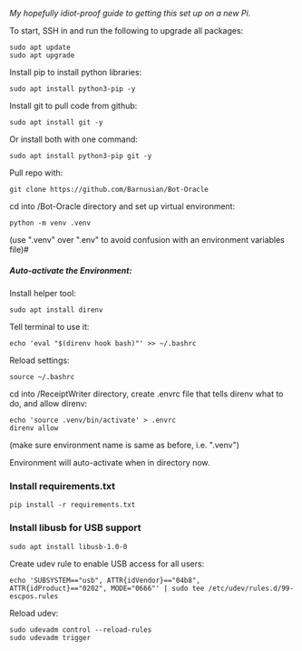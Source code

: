 *My hopefully idiot-proof guide to getting this set up on a new Pi.*

To start, SSH in and run the following to upgrade all packages:

```
sudo apt update
sudo apt upgrade
```

Install pip to install python libraries:

```
sudo apt install python3-pip -y
```

Install git to pull code from github:

```
sudo apt install git -y
```

Or install both with one command:

```
sudo apt install python3-pip git -y
```

Pull repo with:

```
git clone https://github.com/Barnusian/Bot-Oracle
```

cd into /Bot-Oracle directory and set up virtual environment:

```
python -m venv .venv
```
(use ".venv" over ".env" to avoid confusion with an environment variables file)#

##### Auto-activate the Environment:

Install helper tool:

```
sudo apt install direnv
```

Tell terminal to use it:

```
echo 'eval "$(direnv hook bash)"' >> ~/.bashrc
```

Reload settings:

```
source ~/.bashrc
```

cd into /ReceiptWriter directory, create .envrc file that tells direnv what to do, and allow direnv:

```
echo 'source .venv/bin/activate' > .envrc
direnv allow
```
(make sure environment name is same as before, i.e. ".venv")

Environment will auto-activate when in directory now.

### Install requirements.txt

```
pip install -r requirements.txt
```

### Install libusb for USB support

```
sudo apt install libusb-1.0-0
```

Create udev rule to enable USB access for all users:

```
echo 'SUBSYSTEM=="usb", ATTR{idVendor}=="04b8", ATTR{idProduct}=="0202", MODE="0666"' | sudo tee /etc/udev/rules.d/99-escpos.rules
```

Reload udev:

```
sudo udevadm control --reload-rules
sudo udevadm trigger
```
